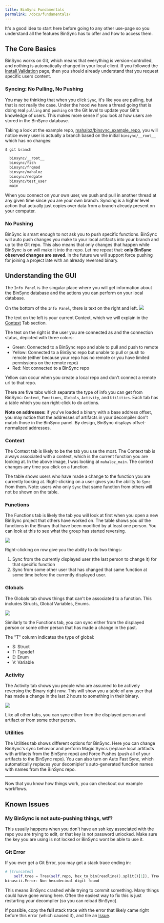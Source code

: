 ```yaml
---
title: BinSync Fundamentals
permalink: /docs/fundamentals/
---
```


It's a good idea to start here before going to any other use-page so you understand all the features BinSync has to offer and how to access them.

## The Core Basics
BinSync works on Git, which means that everything is version-controlled, and nothing is automatically changed in your local client. If you followed the [Install Validation](/docs/install-validation) page, then you should already understand that you request specific users content. 

### Syncing: No Pulling, No Pushing
You may be thinking that when you click `Sync`, it's like you are pulling, but that is not really the case. Under the hood we have a thread going that is doing real `pulling` and `pushing` on the Git level to update your Git's knowledge of users. This makes more sense if you look at how users are stored in the BinSync database. 

Taking a look at the example repo, [mahaloz/binsync_example_repo](https://github.com/mahaloz/binsync_example_repo/), you will notice every user is actually a branch based on the initial `binsync/__root__` which has no changes:

```bash
$ git branch

  binsync/__root__
  binsync/fish
  binsync/frqmod
  binsync/mahaloz
  binsync/redgate
  binsync/test_user
  main
```

When you connect on your own user, we push and pull in another thread at any given time since you are your own branch. Syncing is a higher level action that actually just copies over data from a branch already present on your computer.

### No Pushing
BinSync is smart enough to not ask you to push specific functions. BinSync will auto push changes you make to your local artifacts into your branch and up to the Git repo. This also means that only changes that happen while BinSync is on will make it into the repo. Let me repeat that: **only BinSync observed changes are saved**. In the future we will support force pushing for joining a project late with an already reversed binary. 

## Understanding the GUI
The `Info Panel` is the singular place where you will get information about the BinSync database and the actions you can perform on your local database. 

On the bottom of the `Info Panel`, there is text on the right and left.
![](/assets/img/use_guide/manual1.png)

The text on the left is your current Context, which we will explain in the [Context](#context) Tab section. 

The text on the right is the user you are connected as and the connection status, depicted with three colors:
- Green: Connected to a BinSync repo and able to pull and push to remote
- Yellow: Connected to a BinSync repo but unable to pull or push to remote (either because your repo has no remote or you have limited permissions on the remote repo)
- Red: Not connected to a BinSync repo 

Yellow can occur when you create a local repo and don't connect a remote url to that repo. 

There are five tabs which separate the type of info you can get from BinSync: `Context`, `Functions`, `Globals`, `Activity`, and `Utilities`. Each tab has a table which you can right-click to do actions.  

**Note on addresses:** if you've loaded a binary with a base address offset, you may notice that the addresses of artifacts in your decompiler don't match those in the BinSync panel. By design, BinSync displays offset-normalized addresses. 

### Context
The Context tab is likely to be the tab you use the most. The Context tab is always associated with a context, which is the current function you are looking at. In the above image, I was looking at `mahaloz_main`. The context changes any time you click on a function. 

The table shows users who have made a change to the function you are currently looking at. Right-clicking on a user gives you the ability to `Sync` from them. Note: users who only `Sync` that same function from others will not be shown on the table. 

### Functions
The Functions tab is likely the tab you will look at first when you open a new BinSync project that others have worked on. The table shows you _all_ the functions in the Binary that have been modified by at least one person. You can look at this to see what the group has started reversing. 

![](/assets/img/use_guide/manual2.png)

Right-clicking on row give you the ability to do two things:
1. Sync from the currently displayed user (the last person to change it) for that specific function
2. Sync from some other user that has changed that same function at some time before the currently displayed user.

### Globals
The Globals tab shows things that can't be associated to a function. This includes Structs, Global Variables, Enums. 

![](/assets/img/use_guide/manual3.png)

Similarly to the Functions tab, you can sync either from the displayed person or some other person that has made a change in the past.

The "T" column indicates the type of global:
- S: Struct
- T: Typedef
- E: Enum
- V: Variable

### Activity
The Activity tab shows you people who are assumed to be actively reversing the Binary right now. This will show you a table of any user that has made a change in the last 2 hours to something in their binary. 

![](/assets/img/use_guide/manual4.png)

Like all other tabs, you can sync either from the displayed person and artifact or from some other person.

### Utilities
The Utilities tab shows different options for BinSync. Here you can change BinSync's sync behavior and perform Magic Syncs (replace local artifacts with artifacts from the BinSync repo) and Force Pushes (push all of your artifacts to the BinSync repo). You can also turn on Auto Fast Sync, which automatically replaces your decomipler's auto-generated function names with names from the BinSync repo. 

---

Now that you know how things work, you can checkout our example workflows.

## Known Issues 
### My BinSync is not auto-pushing things, wtf?
This usually happens when you don't have an ssh key associated with the repo you are trying to edit, or that key is not password unlocked. Make sure the key you are using is not locked or BinSync wont be able to use it. 

### Git Error
If you ever get a Git Error, you may get a stack trace ending in:
```python
# [truncated]
    self.tree = Tree(self.repo, hex_to_bin(readline().split()[1]), Tree.tree_id << 12, '')
binascii.Error: Non-hexadecimal digit found
```

This means BinSync crashed while trying to commit something. Many things could have gone wrong here. Often the easiest way to fix this is just restarting your decompiler (so you can reload BinSync).

If possible, copy the **full** stack trace with the error that likely came right before this error (which caused it), and file an [Issue](https://github.com/angr/binsync/issues). 
